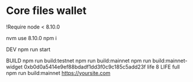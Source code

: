 # Core files wallet
 
 !Require node < 8.10.0
 
nvm use 8.10.0
npm i 
 
DEV
npm run start
 
BUILD 
npm run build:testnet 
npm run build:mainnet 
npm run build:mainnet-widget 0xb0d0a5414e9ef88bdadf1dd3f0c9c185c5add23f life 8 LIFE full 
npm run build:mainnet https://yoursite.com 
